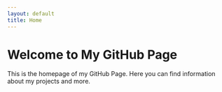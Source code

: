 ```yaml
---
layout: default
title: Home
---
```


# Welcome to My GitHub Page

This is the homepage of my GitHub Page. Here you can find information about my projects and more.
